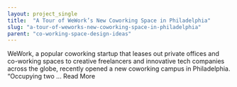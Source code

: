 ```yaml
---
layout: project_single
title:  "A Tour of WeWork’s New Coworking Space in Philadelphia"
slug: "a-tour-of-weworks-new-coworking-space-in-philadelphia"
parent: "co-working-space-design-ideas"
---
```

WeWork, a popular coworking startup that leases out private offices and co-working spaces to creative freelancers and innovative tech companies across the globe, recently opened a new coworking campus in Philadelphia. “Occupying two ... Read More